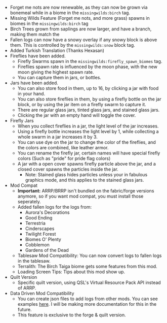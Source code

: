 - Forget me nots are now renewable, as they can now be grown via bonemeal while in a biome in the `missingwilds:birch` tag.
- Missing Wilds Feature (Forget me nots, and more grass) spawns in biomes in the `missingwilds:birch` tag
- Birch Trees grown from saplings are now larger, and have a branch, making them match the
- Fallen logs can now have a snowy overlay if any snowy block is above them. This is controlled by the `missingwilds:snow` block tag.
- Added Turkish Translation (Thanks Hexasan)
- Fireflies have been added.
    - Firefly Swarms spawn in the `missingwilds:firefly_spawn_biomes` tag.
    - Fireflies spawn rate is influenced by the moon phase, with the new moon giving the highest spawn rate.
    - You can capture them in jars, or bottles.
- Jars have been added.
    - You can also store food in them, up to 16, by clicking a jar with food in your hand.
    - You can also store fireflies in them, by using a firefly bottle on the jar block, or by using the jar item on a firefly swarm to capture it.
    - There are regular glass jars, tinted glass jars, and stained glass jars.
    - Clicking the jar with an empty hand will toggle the cover.
- Firefly Jars
    - When you collect fireflies in a jar, the light level of the jar increases.
    - Using a firefly bottle increases the light level by 1, while collecting a whole swarm in a jar increases it by 3.
    - You can use dye on the jar to change the color of the fireflies, and the colors are combined, like leather armor.
    - You can rename the firefly jar, certain names will have special firefly colors (Such as "pride" for pride flag colors)
    - A jar with a open cover spawns firefly particle above the jar, and a closed cover spawns the particles inside the jar.
      - Note: Stained glass hides particles unless your in fabulous graphics mode, and this applies to the stained glass jars.
- Mod Compat
    - **Important:** ARRP/BRRP isn't bundled on the fabric/forge versions anymore, so if you want mod compat, you must install those seperately.
    - Added fallen logs for the logs from:
        - Aurora's Decorations
        - Good Ending
        - Terrestria
        - Cinderscapes
        - Twilight Forest
        - Biomes O' Plenty
        - Cobblemon
        - Gardens of the Dead
    - Tablesaw Mod Compatibility: You can now convert logs to fallen logs in the tablesaw.
    - Terralith: The Birch Taiga biome gets some features from this mod.
    - Loading Screen Tips: Tips about this mod show up.
- Quilt Version
    - Specific quilt version, using QSL's Virtual Resource Pack API instead of ARRP.
- Data Driven Mod Compatibility
    - You can create json files to add logs from other mods. You can see examples [here](https://github.com/UltrusBot/missing-wilds/tree/1.19/ModCompat/missingwilds/missingwilds/compat). I will be making more documentation for this in the future.
    - This feature is exclusive to the forge & quilt version.